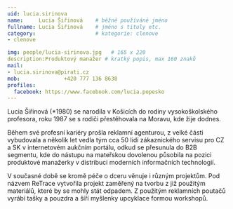 ```yaml
---
uid: lucia.sirinova
name:     Lucia Šiřinová  	# běžně používáné jméno
fullname: Lucia Šiřinová  	# jméno s tituly etc.
category:                   # kategorie: clenove
- clenove

img: people/lucia-sirinova.jpg   # 165 x 220
description:Produktový manažer # kratký popis, max 160 znaků
mail:
- lucia.sirinova@pirati.cz
mob:			  +420 777 136 8638
profiles:
  facebook: https://www.facebook.com/lucia.popesko
---
```


Lucia Šiřinová (*1980) se narodila v Košicích do rodiny vysokoškolského profesora, roku 1987 se s rodiči přestěhovala na Moravu, kde žije dodnes.

Během své profesní kariéry prošla reklamní agenturou, z velké části vybudovala a několik let vedla tým cca 50 lidí zákaznického servisu pro CZ a SK v internetovém aukčním portálu, odkud se přesunula do B2B segmentu, kde do nástupu na mateřskou dovolenou působila na pozici produktové manažerky v distribuci moderních informačních technologií.

V současné době se kromě péče o dceru věnuje i různým projektům. Pod názvem ReTrace vytvořila projekt zaměřený na tvorbu z již použitým materiálů, které by se mohly stát odpadem. Z použitým reklamních poutačů vyrábí tašky a pouzdra a šíří myšlenky upcyklace formou workshopů.
